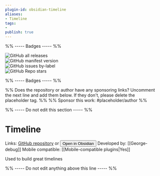 ```yaml
---
plugin-id: obsidian-timeline
aliases:
- Timeline
tags: 
- 
publish: true
---
```


%% ----- Badges ----- %%

![GitHub all releases](https://img.shields.io/github/downloads/George-debug/obsidian-timeline/total?color=573E7A&logo=github&style=for-the-badge)   
![GitHub manifest version](https://img.shields.io/github/manifest-json/v/George-debug/obsidian-timeline?color=573E7A&logo=github&style=for-the-badge)   
![GitHub issues by-label](https://img.shields.io/github/issues/George-debug/obsidian-timeline/help%20wanted?color=573E7A&logo=github&style=for-the-badge)   
![GitHub Repo stars](https://img.shields.io/github/stars/George-debug/obsidian-timeline?color=573E7A&logo=github&style=for-the-badge)

%% ----- Badges ----- %%

%% Does the repository or author have any sponsoring links? Uncomment the next line and add them below. If they don't, please delete the placeholder tag. %%
%% Sponsor this work: #placeholder/author %%

%% ----- Do not edit this section ----- %%

# Timeline

Links: [GitHub repository](https://github.com/George-debug/obsidian-timeline) or [<button id=HH>Open in Obsidian</button>](obsidian://goto-plugin?id=obsidian-timeline)
Developed by: [[George-debug]]
Mobile compatible: [[Mobile-compatible plugins|Yes]]

Used to build great timelines

%% ----- Do not edit anything above this line ----- %% 
